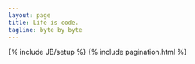 ```yaml
---
layout: page
title: Life is code.
tagline: byte by byte
---
```

{% include JB/setup %}
{% include pagination.html %}